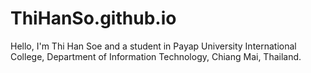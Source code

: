 # ThiHanSo.github.io

Hello, I'm Thi Han Soe and a student in Payap University International College, Department of Information Technology, Chiang Mai, Thailand.
